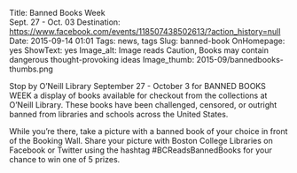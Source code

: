 Title: Banned Books Week <br> Sept. 27 - Oct. 03
Destination: https://www.facebook.com/events/118507438502613/?action_history=null
Date: 2015-09-14 01:01 
Tags: news, tags 
Slug: banned-book 
OnHomepage: yes
ShowText: yes
Image_alt: Image reads Caution, Books may contain dangerous thought-provoking ideas
Image_thumb: 2015-09/bannedbooks-thumbs.png

Stop by O’Neill Library September 27 - October 3 for BANNED BOOKS WEEK a display of books available for checkout from the collections at O’Neill Library. These books have been challenged, censored, or outright banned from libraries and schools across the United States. 

While you’re there, take a picture with a banned book of your choice in front of the Booking Wall. Share your picture with Boston College Libraries on Facebook or Twitter using the hashtag #BCReadsBannedBooks for your chance to win one of 5 prizes.
